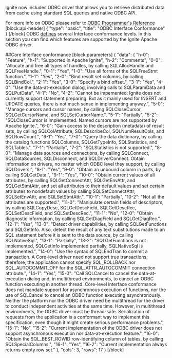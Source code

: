 Ignite now includes ODBC driver that allows you to retrieve distributed data from cache using standard SQL queries and native ODBC API.

For more info on ODBC please refer to [ODBC Programmer's Reference](https://msdn.microsoft.com/en-us/library/ms714177.aspx)
[block:api-header]
{
  "type": "basic",
  "title": "ODBC Interface Conformance"
}
[/block]
ODBC [defines](https://msdn.microsoft.com/en-us/library/ms710289.aspx) several Interface conformance levels. In this section you can find which features are supported by the Ignite Apache ODBC driver.

##Core Interface conformance
[block:parameters]
{
  "data": {
    "h-0": "Feature",
    "h-1": "Supported in Apache Ignite",
    "h-2": "Comments",
    "0-0": "Allocate and free all types of handles, by calling SQLAllocHandle and SQLFreeHandle.",
    "0-1": "Yes",
    "1-0": "Use all forms of the SQLFreeStmt function.",
    "1-1": "Yes",
    "2-0": "Bind result set columns, by calling SQLBindCol.",
    "2-1": "Yes",
    "3-0": "Specify a bind offset.",
    "3-1": "Yes",
    "4-0": "Use the data-at-execution dialog, involving calls to SQLParamData and SQLPutData",
    "4-1": "No",
    "4-2": "Cannot be impemented: Ignite does not currently support statement preparing. But as it mainly used for INSERT and UPDATE queries, there is not much sense in implementing anyway.",
    "5-0": "Manage cursors and cursor names, by calling SQLCloseCursor, SQLGetCursorName, and SQLSetCursorName.",
    "5-1": "Partially",
    "5-2": "SQLCloseCursor is implemented. Named cursors are not supported by Apache Ignite.",
    "6-0": "Gain access to the description (metadata) of result sets, by calling SQLColAttribute, SQLDescribeCol, SQLNumResultCols, and SQLRowCount.",
    "6-1": "Yes",
    "7-0": "Query the data dictionary, by calling the catalog functions SQLColumns, SQLGetTypeInfo, SQLStatistics, and SQLTables.",
    "7-1": "Partially",
    "7-2": "SQLStatistics is not supported.",
    "8-0": "Manage data sources and connections, by calling SQLConnect, SQLDataSources, SQLDisconnect, and SQLDriverConnect. Obtain information on drivers, no matter which ODBC level they support, by calling SQLDrivers.",
    "8-1": "Yes",
    "9-0": "Obtain an unbound column in parts, by calling SQLGetData.",
    "9-1": "Yes",
    "10-0": "Obtain current values of all attributes, by calling SQLGetConnectAttr, SQLGetEnvAttr, and SQLGetStmtAttr, and set all attributes to their default values and set certain attributes to nondefault values by calling SQLSetConnectAttr, SQLSetEnvAttr, and SQLSetStmtAttr.",
    "10-1": "Partially",
    "10-2": "Not all the attributes are supported.",
    "11-0": "Manipulate certain fields of descriptors, by calling SQLCopyDesc, SQLGetDescField, SQLGetDescRec, SQLSetDescField, and SQLSetDescRec.",
    "11-1": "No",
    "12-0": "Obtain diagnostic information, by calling SQLGetDiagField and SQLGetDiagRec.",
    "12-1": "Yes",
    "13-0": "Detect driver capabilities, by calling SQLGetFunctions and SQLGetInfo. Also, detect the result of any text substitutions made to an SQL statement before it is sent to the data source, by calling SQLNativeSql.",
    "13-1": "Partially",
    "13-2": "SQLGetFunctions is not implemented, SQLGetInfo implemented partially, SQLNativeSql is implemented.",
    "14-0": "Use the syntax of SQLEndTran to commit a transaction. A Core-level driver need not support true transactions; therefore, the application cannot specify SQL_ROLLBACK nor SQL_AUTOCOMMIT_OFF for the SQL_ATTR_AUTOCOMMIT connection attribute.",
    "14-1": "Yes",
    "15-0": "Call SQLCancel to cancel the data-at-execution dialog and, in multithread environments, to cancel an ODBC function executing in another thread. Core-level interface conformance does not mandate support for asynchronous execution of functions, nor the use of SQLCancel to cancel an ODBC function executing asynchronously. Neither the platform nor the ODBC driver need be multithread for the driver to conduct independent activities at the same time. However, in multithread environments, the ODBC driver must be thread-safe. Serialization of requests from the application is a conformant way to implement this specification, even though it might create serious performance problems.",
    "15-1": "No",
    "15-2": "Current implementation of the ODBC driver does not support asynchronous execution nor data-at-execution feature.",
    "16-0": "Obtain the SQL_BEST_ROWID row-identifying column of tables, by calling SQLSpecialColumns.",
    "16-1": "Yes",
    "16-2": "Current implementation always returns empty row set."
  },
  "cols": 3,
  "rows": 17
}
[/block]